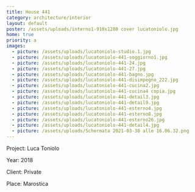 ```yaml
---
title: House 441
category: architecture/interior
layout: default
poster: /assets/uploads/interno1-910x1280 cover lucatoniolo.jpg
home: true
priority: a
images:
  - picture: /assets/uploads/lucatoniolo-studio.1.jpg
  - picture: /assets/uploads/lucatoniolo-441-soggiorno1.jpg
  - picture: /assets/uploads/lucatoniolo-441-24.jpg
  - picture: /assets/uploads/lucatoniolo-441-27.jpg
  - picture: /assets/uploads/lucatoniolo-441-bagno.jpg
  - picture: /assets/uploads/lucatoniolo-441-disimpegno_222.jpg
  - picture: /assets/uploads/lucatoniolo-441-cucina2.jpg
  - picture: /assets/uploads/lucatoniolo-441-cucina4 copia.jpg
  - picture: /assets/uploads/lucatoniolo-441-detail3.jpg
  - picture: /assets/uploads/lucatoniolo-441-detail9.jpg
  - picture: /assets/uploads/lucatoniolo-441-esterno4.jpg
  - picture: /assets/uploads/lucatoniolo-441-esterno8.jpg
  - picture: /assets/uploads/lucatoniolo-441-esterno26.jpg
  - picture: /assets/uploads/lucatoniolo-441-detail4.jpg
  - picture: /assets/uploads/Schermata 2021-03-30 alle 16.06.32.png
---
```

Project: Luca Toniolo

Year: 2018

Client: Private

Place: Marostica






